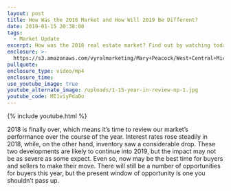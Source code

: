 ```yaml
---
layout: post
title: How Was the 2018 Market and How Will 2019 Be Different?
date: 2019-01-15 20:38:08
tags:
  - Market Update
excerpt: How was the 2018 real estate market? Find out by watching today’s message.
enclosure: >-
  https://s3.amazonaws.com/vyralmarketing/Mary+Peacock/West+Central+Michigan+Real+Estate+Agent-+Review+of+2018.mp4
pullquote:
enclosure_type: video/mp4
enclosure_time:
use_youtube_image: true
youtube_alternate_image: /uploads/1-15-year-in-review-np-1.jpg
youtube_code: MI1viyPdaDo
---
```


{% include youtube.html %}

2018 is finally over, which means it’s time to review our market’s performance over the course of the year. Interest rates rose steadily in 2018, while, on the other hand, inventory saw a considerable drop. These two developments are likely to continue into 2019, but the impact may not be as severe as some expect. Even so, now may be the best time for buyers and sellers to make their move. There will still be a number of opportunities for buyers this year, but the present window of opportunity is one you shouldn’t pass up.